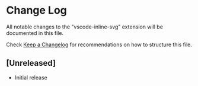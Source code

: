 # Change Log
All notable changes to the "vscode-inline-svg" extension will be documented in this file.

Check [Keep a Changelog](http://keepachangelog.com/) for recommendations on how to structure this file.

## [Unreleased]
- Initial release